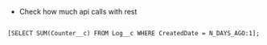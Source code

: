 
- Check how much api calls with rest
```Apex

[SELECT SUM(Counter__c) FROM Log__c WHERE CreatedDate = N_DAYS_AGO:1]; 
```



